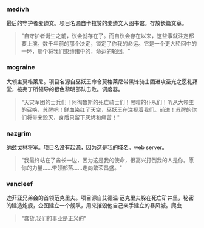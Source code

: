 ### medivh
最后的守护者麦迪文。项目名源自卡拉赞的麦迪文大图书馆。存放长篇文章。
> "自守护者诞生之前，议会就存在了。而自议会存在以来，这些事就注定都要上演。数千年前的那个决定，锁定了你我的命运。它是一个更大轮回中的一环，那个将我们束缚诸中的，命运的轮回。"

### mograine
大领主莫格莱尼。项目名源自巫妖王命令莫格莱尼带黑锋骑士团进攻圣光之愿礼拜堂，被弗丁所领导的银色黎明部队击败。调度器。
> "天灾军团的士兵们！阿彻鲁斯的死亡骑士们！黑暗的仆从们！听从大领主的召唤，苏醒吧！鲜血染红了天空，巫妖王在注视着我们。前进！苏醒的你们将带来毁灭，身后只留下灰烬和痛苦！"

### nazgrim
纳兹戈林将军。项目名没有起源，因为这是我的域名。web server。   
> "我最终站在了酋长一边，因为这是我的使命，很高兴打倒我的人是你。愿你的力量……带领部落……走向繁荣昌盛。"
    
### vancleef
迪菲亚兄弟会的首领范克里夫。项目源自艾德温·范克里夫躲在死亡矿井里，秘密的建造炮舰，企图建立一个舰队，用来摧毁他自己亲手建立的暴风城。爬虫
> "蠢货,我们的事业是正义的"

 

